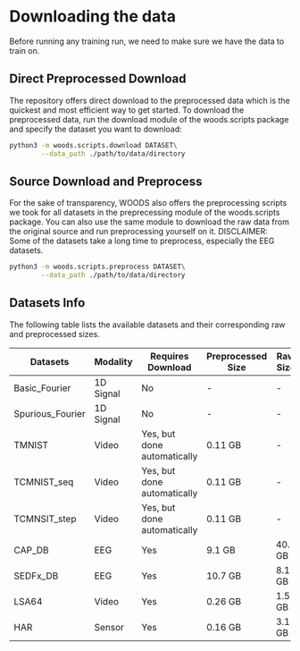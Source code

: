 
# Downloading the data
Before running any training run, we need to make sure we have the data to train on. 
## Direct Preprocessed Download
The repository offers direct download to the preprocessed data which is the quickest and most efficient way to get started. To download the preprocessed data, run the download module of the woods.scripts package and specify the dataset you want to download:
```sh
python3 -m woods.scripts.download DATASET\
        --data_path ./path/to/data/directory
```
## Source Download and Preprocess
For the sake of transparency, WOODS also offers the preprocessing scripts we took for all datasets in the preprecessing module of the woods.scripts package. You can also use the same module to download the raw data from the original source and run preprocessing yourself on it. DISCLAIMER: Some of the datasets take a long time to preprocess, especially the EEG datasets.
```sh
python3 -m woods.scripts.preprocess DATASET\
        --data_path ./path/to/data/directory
```
## Datasets Info
The following table lists the available datasets and their corresponding raw and preprocessed sizes.

|      Datasets     | Modality  | Requires Download | Preprocessed Size | Raw Size |
|-------------------|-----------|--------------------|-------------------|-------------------|
| Basic_Fourier | 1D Signal | No | - | - | - |
| Spurious_Fourier | 1D Signal | No | - | - | - |
| TMNIST | Video | Yes, but done automatically | 0.11 GB | - |
| TCMNIST_seq | Video | Yes, but done automatically | 0.11 GB | - |
| TCMNSIT_step | Video | Yes, but done automatically | 0.11 GB | - |
| CAP_DB | EEG | Yes | 9.1 GB | 40.1 GB |
| SEDFx_DB | EEG | Yes | 10.7 GB | 8.1 GB |
| LSA64 | Video | Yes | 0.26 GB | 1.5 GB |
| HAR | Sensor | Yes | 0.16 GB | 3.1 GB |
